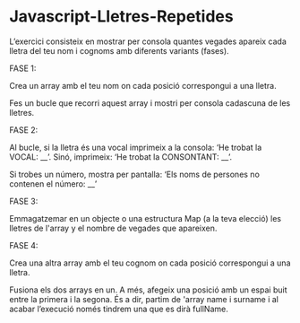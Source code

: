 # Javascript-Lletres-Repetides

L’exercici consisteix en mostrar per consola quantes vegades apareix cada lletra del teu nom i cognoms amb diferents variants (fases).

FASE 1:

Crea un array amb el teu nom on cada posició correspongui a una lletra.

Fes un bucle que recorri aquest array i mostri per consola cadascuna de les lletres.

FASE 2:

Al bucle, si la lletra és una vocal imprimeix a la consola: ‘He trobat la VOCAL: __’. Sinó, imprimeix: ‘He trobat la CONSONTANT: __’.

Si trobes un número, mostra per pantalla: ‘Els noms de persones no contenen el número: __’

FASE 3:

Emmagatzemar en un objecte o una estructura Map (a la teva elecció) les lletres de l'array y el nombre de vegades que apareixen.

FASE 4:

Crea una altra array amb el teu cognom on cada posició correspongui a una lletra.

Fusiona els dos arrays en un. A més, afegeix una posició amb un espai buit entre la primera i la segona. 
És a dir, partim de 'array name i surname i al acabar l’execució només tindrem una que es dirà fullName.
